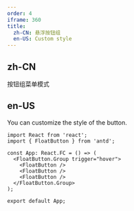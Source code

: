 ```yaml
---
order: 4
iframe: 360
title:
  zh-CN: 悬浮按钮组
  en-US: Custom style
---
```


## zh-CN

按钮组菜单模式

## en-US

You can customize the style of the button.

```tsx
import React from 'react';
import { FloatButton } from 'antd';

const App: React.FC = () => (
  <FloatButton.Group trigger="hover">
    <FloatButton />
    <FloatButton />
    <FloatButton />
  </FloatButton.Group>
);

export default App;
```
